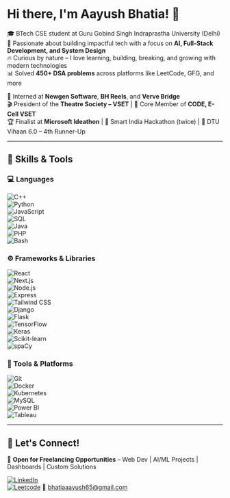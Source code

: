 # Hi there, I'm Aayush Bhatia! 👋

🎓 BTech CSE student at Guru Gobind Singh Indraprastha University (Delhi)  
🚀 Passionate about building impactful tech with a focus on **AI, Full-Stack Development, and System Design**  
🔥 Curious by nature – I love learning, building, breaking, and growing with modern technologies  
📊 Solved **450+ DSA problems** across platforms like LeetCode, GFG, and more  

💼 Interned at **Newgen Software**, **BH Reels**, and **Verve Bridge**  
🎬 President of the **Theatre Society – VSET** | 🧠 Core Member of **CODE, E-Cell VSET**  
🏆 Finalist at **Microsoft Ideathon** | 🏅 Smart India Hackathon (twice) | 🥇 DTU Vihaan 6.0 – 4th Runner-Up

---

## 🧠 Skills & Tools

### 💻 Languages  
![C++](https://img.shields.io/badge/-C++-00599C?style=flat&logo=c%2B%2B&logoColor=white)  
![Python](https://img.shields.io/badge/-Python-3776AB?style=flat&logo=python&logoColor=white)  
![JavaScript](https://img.shields.io/badge/-JavaScript-F7DF1E?style=flat&logo=javascript&logoColor=black)  
![SQL](https://img.shields.io/badge/-SQL-003B57?style=flat&logo=postgresql&logoColor=white)  
![Java](https://img.shields.io/badge/-Java-007396?style=flat&logo=java&logoColor=white)  
![PHP](https://img.shields.io/badge/-PHP-777BB4?style=flat&logo=php&logoColor=white)  
![Bash](https://img.shields.io/badge/-Bash-4EAA25?style=flat&logo=gnu-bash&logoColor=white)

### ⚙️ Frameworks & Libraries  
![React](https://img.shields.io/badge/-React-61DAFB?style=flat&logo=react&logoColor=black)  
![Next.js](https://img.shields.io/badge/-Next.js-000000?style=flat&logo=next.js&logoColor=white)  
![Node.js](https://img.shields.io/badge/-Node.js-339933?style=flat&logo=node.js&logoColor=white)  
![Express](https://img.shields.io/badge/-Express-000000?style=flat&logo=express&logoColor=white)  
![Tailwind CSS](https://img.shields.io/badge/-Tailwind_CSS-38B2AC?style=flat&logo=tailwind-css&logoColor=white)  
![Django](https://img.shields.io/badge/-Django-092E20?style=flat&logo=django&logoColor=white)  
![Flask](https://img.shields.io/badge/-Flask-000000?style=flat&logo=flask&logoColor=white)  
![TensorFlow](https://img.shields.io/badge/-TensorFlow-FF6F00?style=flat&logo=tensorflow&logoColor=white)  
![Keras](https://img.shields.io/badge/-Keras-D00000?style=flat&logo=keras&logoColor=white)  
![Scikit-learn](https://img.shields.io/badge/-Scikit--learn-F7931E?style=flat&logo=scikit-learn&logoColor=white)  
![spaCy](https://img.shields.io/badge/-spaCy-09A3D5?style=flat)

### 🧰 Tools & Platforms  
![Git](https://img.shields.io/badge/-Git-F05032?style=flat&logo=git&logoColor=white)  
![Docker](https://img.shields.io/badge/-Docker-2496ED?style=flat&logo=docker&logoColor=white)  
![Kubernetes](https://img.shields.io/badge/-Kubernetes-326CE5?style=flat&logo=kubernetes&logoColor=white)  
![MySQL](https://img.shields.io/badge/-MySQL-4479A1?style=flat&logo=mysql&logoColor=white)  
![Power BI](https://img.shields.io/badge/-Power_BI-F2C811?style=flat&logo=power-bi&logoColor=black)<br>
![Tableau](https://img.shields.io/badge/-Tableau-F2C811?style=flat&logo=tableau&logoColor=white)

---
## 🔗 Let's Connect!

💼 **Open for Freelancing Opportunities** – Web Dev | AI/ML Projects | Dashboards | Custom Solutions

[![LinkedIn](https://img.shields.io/badge/-LinkedIn-0A66C2?style=flat&logo=linkedin&logoColor=white)](https://www.linkedin.com/in/aayush-bhatia-739034242/)  
[![Leetcode](https://img.shields.io/badge/-Leetcode-181717?style=flat&logo=github&logoColor=white)]([https://github.com/Aayush-Bhatia](https://leetcode.com/u/ianYFKtbh3/))  
📧 [bhatiaaayush65@gmail.com](mailto:bhatiaaayush65@gmail.com)
